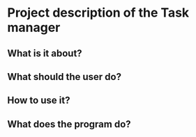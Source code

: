 # Project description of the Task manager
## What is it about?

## What should the user do?

## How to use it?

## What does the program do?

